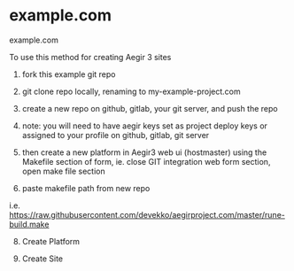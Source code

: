 # example.com
example.com

To use this method for creating Aegir 3 sites

1. fork this example git repo

2. git clone repo locally, renaming to my-example-project.com

4. create a new repo on github, gitlab, your git server, and push the repo

5. note: you will need to have aegir keys set as project deploy keys or assigned to your profile on github,  gitlab, git server

6. then create a new platform in Aegir3 web ui (hostmaster) using the Makefile section of form, ie. close GIT integration web form section, open make file section

7. paste makefile path from new repo

i.e. https://raw.githubusercontent.com/devekko/aegirproject.com/master/rune-build.make

8. Create Platform

9. Create Site



 
